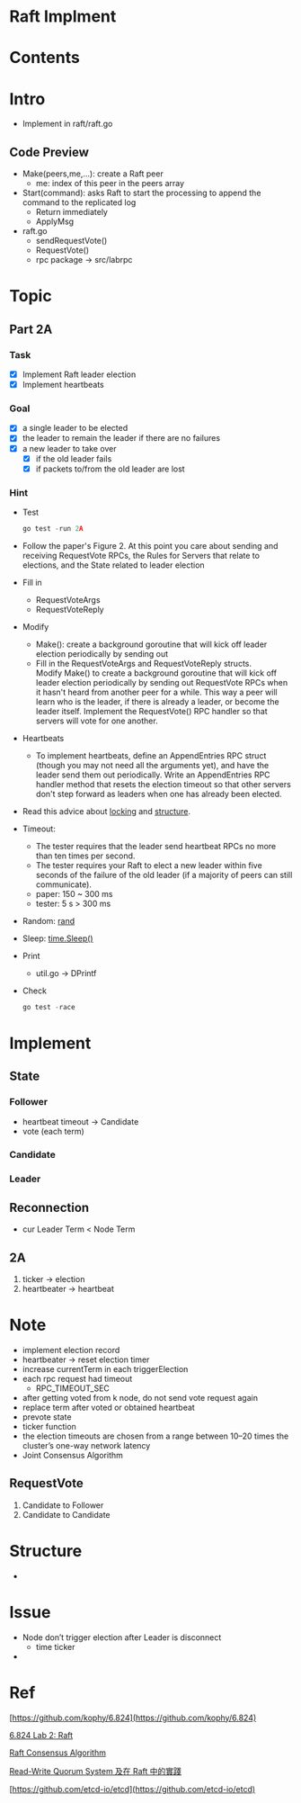 # Raft Implment

# C**ontents**

# Intro

- Implement in raft/raft.go

## Code Preview

- Make(peers,me,…): create a Raft peer
    - me: index of this peer in the peers array
- Start(command): asks Raft to start the processing to append the command to the replicated log
    - Return immediately
    - ApplyMsg
- raft.go
    - sendRequestVote()
    - RequestVote()
    - rpc package → src/labrpc

# Topic

## **Part 2A**

### Task

- [x]  Implement Raft leader election
- [x]  Implement heartbeats

### Goal

- [x]  a single leader to be elected
- [x]  the leader to remain the leader if there are no failures
- [x]  a new leader to take over
    - [x]  if the old leader fails
    - [x]  if packets to/from the old leader are lost

### Hint

- Test
    
    ```jsx
    go test -run 2A
    ```
    
- Follow the paper's Figure 2. At this point you care about sending and receiving RequestVote RPCs, the Rules for Servers that relate to elections, and the State related to leader election
- Fill in
    - RequestVoteArgs
    - RequestVoteReply
- Modify
    - Make(): create a background goroutine that will kick off leader election periodically by sending out
    - Fill in the RequestVoteArgs and RequestVoteReply structs. Modify Make() to create a background goroutine that will kick off leader election periodically by sending out RequestVote RPCs when it hasn't heard from another peer for a while. This way a peer will learn who is the leader, if there is already a leader, or become the leader itself. Implement the RequestVote() RPC handler so that servers will vote for one another.
- Heartbeats
    - To implement heartbeats, define an AppendEntries RPC struct (though you may not need all the arguments yet), and have the leader send them out periodically. Write an AppendEntries RPC handler method that resets the election timeout so that other servers don't step forward as leaders when one has already been elected.
- Read this advice about [locking](http://nil.csail.mit.edu/6.824/2020/labs/raft-locking.txt) and [structure](http://nil.csail.mit.edu/6.824/2020/labs/raft-structure.txt).
- Timeout:
    - The tester requires that the leader send heartbeat RPCs no more than ten times per second.
    - The tester requires your Raft to elect a new leader within five seconds of the failure of the old leader (if a majority of peers can still communicate).
    - paper: 150 ~ 300 ms
    - tester: 5 s > 300 ms
- Random: [rand](https://golang.org/pkg/math/rand/)
- Sleep: [time.Sleep()](https://golang.org/pkg/time/#Sleep)
- Print
    - util.go → DPrintf
- Check
    
    ```jsx
    go test -race
    ```
    

# Implement

## State

### Follower

- heartbeat timeout → Candidate
- vote (each term)

### Candidate

### Leader

## Reconnection

- cur Leader Term < Node Term

## 2A

1. ticker → election
2. heartbeater → heartbeat

# Note

- implement election record
- heartbeater → reset election timer
- increase currentTerm in each triggerElection
- each rpc request had timeout
    - RPC_TIMEOUT_SEC
- after getting voted from k node, do not send vote request again
- replace term after voted or obtained heartbeat
- prevote state
- ticker function
- the election timeouts are chosen from a range between 10–20 times the cluster’s one-way network latency
- Joint Consensus Algorithm

## RequestVote

1. Candidate to Follower
2. Candidate to Candidate

# Structure

- 

# Issue

- Node don’t trigger election after Leader is disconnect
    - time ticker
- 

# Ref

[https://github.com/kophy/6.824](https://github.com/kophy/6.824)

[6.824 Lab 2: Raft](http://nil.csail.mit.edu/6.824/2020/labs/lab-raft.html)

[Raft Consensus Algorithm](https://raft.github.io/)

[](http://wcl.cs.rpi.edu/pilots/library/papers/consensus/RAFTOngaroPhD.pdf)

[Read-Write Quorum System 及在 Raft 中的實踐](https://www.readfog.com/a/1672444744733659136)

[https://github.com/etcd-io/etcd](https://github.com/etcd-io/etcd)
